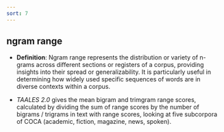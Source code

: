 ```yaml
---
sort: 7
---
```


## ngram range
- **Definition**: Ngram range represents the distribution or variety of n-grams across different sections or registers of a corpus, providing insights into their spread or generalizability. It is particularly useful in determining how widely used specific sequences of words are in diverse contexts within a corpus.

- *TAALES 2.0* gives the mean bigram and trimgram range scores, calculated by dividing the sum of range scores by the number of bigrams / trigrams in text with range scores, looking at five subcorpora of COCA (academic, fiction, magazine, news, spoken).
